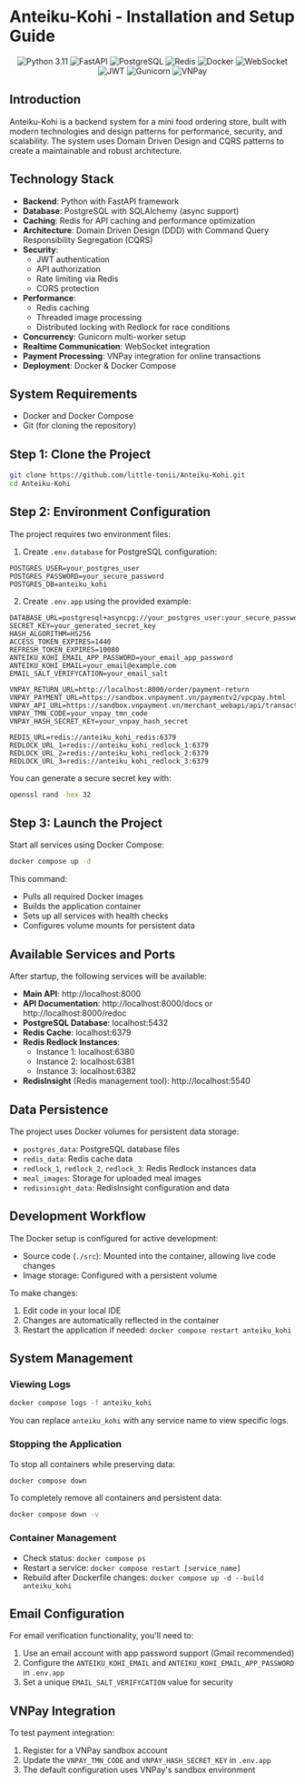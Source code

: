 # Anteiku-Kohi - Installation and Setup Guide

<p align="center">
  <img src="https://img.shields.io/badge/Python-3.11-blue?logo=python&logoColor=white" alt="Python 3.11" />
  <img src="https://img.shields.io/badge/FastAPI-005571?logo=fastapi&logoColor=white" alt="FastAPI" />
  <img src="https://img.shields.io/badge/PostgreSQL-336791?logo=postgresql&logoColor=white" alt="PostgreSQL" />
  <img src="https://img.shields.io/badge/Redis-DD0031?logo=redis&logoColor=white" alt="Redis" />
  <img src="https://img.shields.io/badge/Docker-2496ED?logo=docker&logoColor=white" alt="Docker" />
  <img src="https://img.shields.io/badge/WebSocket-Communication-orange" alt="WebSocket" />
  <img src="https://img.shields.io/badge/JWT-Auth-000000?logo=jsonwebtokens&logoColor=white" alt="JWT" />
  <img src="https://img.shields.io/badge/Gunicorn-Worker-499848?logo=gunicorn&logoColor=white" alt="Gunicorn" />
  <img src="https://img.shields.io/badge/VNPay-Payment-blueviolet" alt="VNPay" />
</p>

## Introduction

Anteiku-Kohi is a backend system for a mini food ordering store, built with modern technologies and design patterns for performance, security, and scalability. The system uses Domain Driven Design and CQRS patterns to create a maintainable and robust architecture.

## Technology Stack

- **Backend**: Python with FastAPI framework
- **Database**: PostgreSQL with SQLAlchemy (async support)
- **Caching**: Redis for API caching and performance optimization
- **Architecture**: Domain Driven Design (DDD) with Command Query Responsibility Segregation (CQRS)
- **Security**:
  - JWT authentication
  - API authorization
  - Rate limiting via Redis
  - CORS protection
- **Performance**:
  - Redis caching
  - Threaded image processing
  - Distributed locking with Redlock for race conditions
- **Concurrency**: Gunicorn multi-worker setup
- **Realtime Communication**: WebSocket integration
- **Payment Processing**: VNPay integration for online transactions
- **Deployment**: Docker & Docker Compose

## System Requirements

- Docker and Docker Compose
- Git (for cloning the repository)

## Step 1: Clone the Project

```bash
git clone https://github.com/little-tonii/Anteiku-Kohi.git
cd Anteiku-Kohi
```

## Step 2: Environment Configuration

The project requires two environment files:

1. Create `.env.database` for PostgreSQL configuration:

```
POSTGRES_USER=your_postgres_user
POSTGRES_PASSWORD=your_secure_password
POSTGRES_DB=anteiku_kohi
```

2. Create `.env.app` using the provided example:

```
DATABASE_URL=postgresql+asyncpg://your_postgres_user:your_secure_password@anteiku_kohi_database:5432/anteiku_kohi
SECRET_KEY=your_generated_secret_key
HASH_ALGORITHM=HS256
ACCESS_TOKEN_EXPIRES=1440
REFRESH_TOKEN_EXPIRES=10080
ANTEIKU_KOHI_EMAIL_APP_PASSWORD=your_email_app_password
ANTEIKU_KOHI_EMAIL=your_email@example.com
EMAIL_SALT_VERIFYCATION=your_email_salt

VNPAY_RETURN_URL=http://localhost:8000/order/payment-return
VNPAY_PAYMENT_URL=https://sandbox.vnpayment.vn/paymentv2/vpcpay.html
VNPAY_API_URL=https://sandbox.vnpayment.vn/merchant_webapi/api/transaction
VNPAY_TMN_CODE=your_vnpay_tmn_code
VNPAY_HASH_SECRET_KEY=your_vnpay_hash_secret

REDIS_URL=redis://anteiku_kohi_redis:6379
REDLOCK_URL_1=redis://anteiku_kohi_redlock_1:6379
REDLOCK_URL_2=redis://anteiku_kohi_redlock_2:6379
REDLOCK_URL_3=redis://anteiku_kohi_redlock_3:6379
```

You can generate a secure secret key with:
```bash
openssl rand -hex 32
```

## Step 3: Launch the Project

Start all services using Docker Compose:

```bash
docker compose up -d
```

This command:
- Pulls all required Docker images
- Builds the application container
- Sets up all services with health checks
- Configures volume mounts for persistent data

## Available Services and Ports

After startup, the following services will be available:

- **Main API**: http://localhost:8000
- **API Documentation**: http://localhost:8000/docs or http://localhost:8000/redoc
- **PostgreSQL Database**: localhost:5432
- **Redis Cache**: localhost:6379
- **Redis Redlock Instances**:
  - Instance 1: localhost:6380
  - Instance 2: localhost:6381
  - Instance 3: localhost:6382
- **RedisInsight** (Redis management tool): http://localhost:5540

## Data Persistence

The project uses Docker volumes for persistent data storage:

- `postgres_data`: PostgreSQL database files
- `redis_data`: Redis cache data
- `redlock_1`, `redlock_2`, `redlock_3`: Redis Redlock instances data
- `meal_images`: Storage for uploaded meal images
- `redisinsight_data`: RedisInsight configuration and data

## Development Workflow

The Docker setup is configured for active development:

- Source code (`./src`): Mounted into the container, allowing live code changes
- Image storage: Configured with a persistent volume

To make changes:
1. Edit code in your local IDE
2. Changes are automatically reflected in the container
3. Restart the application if needed: `docker compose restart anteiku_kohi`

## System Management

### Viewing Logs

```bash
docker compose logs -f anteiku_kohi
```

You can replace `anteiku_kohi` with any service name to view specific logs.

### Stopping the Application

To stop all containers while preserving data:

```bash
docker compose down
```

To completely remove all containers and persistent data:

```bash
docker compose down -v
```

### Container Management

- Check status: `docker compose ps`
- Restart a service: `docker compose restart [service_name]`
- Rebuild after Dockerfile changes: `docker compose up -d --build anteiku_kohi`

## Email Configuration

For email verification functionality, you'll need to:
1. Use an email account with app password support (Gmail recommended)
2. Configure the `ANTEIKU_KOHI_EMAIL` and `ANTEIKU_KOHI_EMAIL_APP_PASSWORD` in `.env.app`
3. Set a unique `EMAIL_SALT_VERIFYCATION` value for security

## VNPay Integration

To test payment integration:
1. Register for a VNPay sandbox account
2. Update the `VNPAY_TMN_CODE` and `VNPAY_HASH_SECRET_KEY` in `.env.app`
3. The default configuration uses VNPay's sandbox environment
